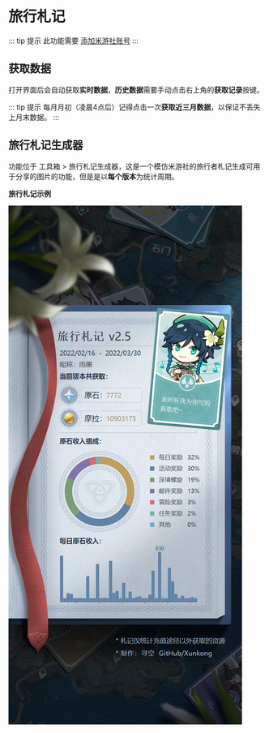 # 旅行札记

::: tip 提示
此功能需要 [添加米游社账号](account.md)
:::

## 获取数据

打开界面后会自动获取**实时数据**，**历史数据**需要手动点击右上角的**获取记录**按键。

::: tip 提示
每月月初（凌晨4点后）记得点击一次**获取近三月数据**，以保证不丢失上月末数据。
:::

## 旅行札记生成器

功能位于 工具箱 > 旅行札记生成器，这是一个模仿米游社的旅行者札记生成可用于分享的图片的功能，但是是以**每个版本**为统计周期。

**旅行札记示例**

![旅行札记示例](./img/image-20220406173723371.webp)
